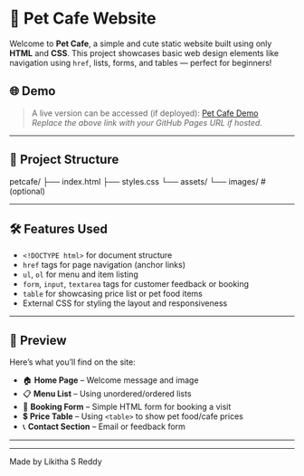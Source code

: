# 🐾 Pet Cafe Website

Welcome to **Pet Cafe**, a simple and cute static website built using only **HTML** and **CSS**. This project showcases basic web design elements like navigation using `href`, lists, forms, and tables — perfect for beginners!

## 🌐 Demo

> A live version can be accessed (if deployed): [Pet Cafe Demo](https://likitha2121.github.io/Simple-Pet-Cafe/)  
> _Replace the above link with your GitHub Pages URL if hosted._

---

## 📁 Project Structure

petcafe/
├── index.html
├── styles.css
└── assets/
└── images/ # (optional)


---

## 🛠️ Features Used

- `<!DOCTYPE html>` for document structure
- `href` tags for page navigation (anchor links)
- `ul`, `ol` for menu and item listing
- `form`, `input`, `textarea` tags for customer feedback or booking
- `table` for showcasing price list or pet food items
- External CSS for styling the layout and responsiveness

---

## 📸 Preview

Here’s what you’ll find on the site:

- 🏠 **Home Page** – Welcome message and image
- 📋 **Menu List** – Using unordered/ordered lists
- 📅 **Booking Form** – Simple HTML form for booking a visit
- 💲 **Price Table** – Using `<table>` to show pet food/cafe prices
- 📞 **Contact Section** – Email or feedback form

---

---

Made by Likitha S Reddy
